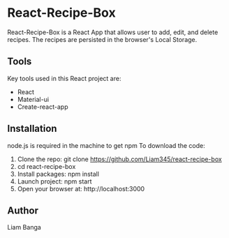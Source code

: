 # React-Recipe-Box
React-Recipe-Box is a  React App that allows user to add, edit, and delete recipes.
The recipes are persisted in the browser's Local Storage.

## Tools
Key tools used in this React project are:
* React
* Material-ui
* Create-react-app

## Installation
node.js is required in the machine to get npm
To download the code:
1) Clone the repo: 
git clone https://github.com/Liam345/react-recipe-box
2) cd react-recipe-box
3) Install packages:
npm install
4) Launch project: npm start
5) Open your browser at: http://localhost:3000 

## Author 
Liam Banga